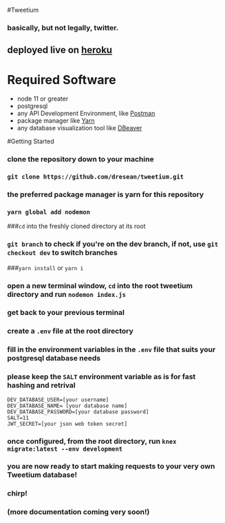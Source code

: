 #Tweetium
### basically, but not legally, twitter.
## deployed live on [heroku](https//tweetium.herokuapp.com)

# Required Software
- node 11 or greater
- postgresql
- any API Development Environment, like [Postman](https://www.getpostman.com/)
- package manager like [Yarn](https://yarnpkg.com/en/)
- any database visualization tool like [DBeaver](https://dbeaver.io/)



#Getting Started
### clone the repository down to your machine
### `git clone https://github.com/dresean/tweetium.git`
### the preferred package manager is yarn for this repository
### `yarn global add nodemon`
###`cd` into the freshly cloned directory at its root
### `git branch` to check if you're on the dev branch, if not, use `git checkout dev` to switch branches
###`yarn install` or `yarn i`
### open a new terminal window, `cd` into the root tweetium directory and run `nodemon index.js`
### get back to your previous terminal
### create a `.env` file at the root directory
### fill in the environment variables in the `.env` file that suits your postgresql database needs
### please keep the `SALT` environment variable as is for fast hashing and retrival 
```
DEV_DATABASE_USER=[your username]
DEV_DATABASE_NAME= [your database name]
DEV_DATABASE_PASSWORD=[your database password]
SALT=11
JWT_SECRET=[your json web token secret]
```
### once configured, from the root directory, run `knex migrate:latest --env development`
### you are now ready to start making requests to your very own Tweetium database!
### chirp!
###
###
###
###
###
###
### (more documentation coming very soon!)
